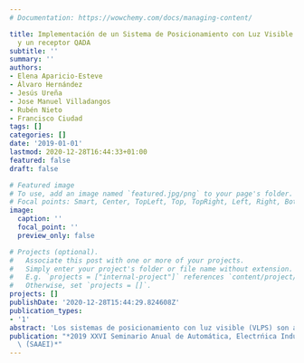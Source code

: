 ```yaml
---
# Documentation: https://wowchemy.com/docs/managing-content/

title: Implementación de un Sistema de Posicionamiento con Luz Visible basado en focosLEDs
  y un receptor QADA
subtitle: ''
summary: ''
authors:
- Elena Aparicio-Esteve
- Álvaro Hernández
- Jesús Ureña
- Jose Manuel Villadangos
- Rubén Nieto
- Francisco Ciudad
tags: []
categories: []
date: '2019-01-01'
lastmod: 2020-12-28T16:44:33+01:00
featured: false
draft: false

# Featured image
# To use, add an image named `featured.jpg/png` to your page's folder.
# Focal points: Smart, Center, TopLeft, Top, TopRight, Left, Right, BottomLeft, Bottom, BottomRight.
image:
  caption: ''
  focal_point: ''
  preview_only: false

# Projects (optional).
#   Associate this post with one or more of your projects.
#   Simply enter your project's folder or file name without extension.
#   E.g. `projects = ["internal-project"]` references `content/project/deep-learning/index.md`.
#   Otherwise, set `projects = []`.
projects: []
publishDate: '2020-12-28T15:44:29.824608Z'
publication_types:
- '1'
abstract: 'Los sistemas de posicionamiento con luz visible (VLPS) son actualmente una alternativa viable que ha comenzado a expandirse debido a su bajo coste, fácil integración en el entorno de trabajo y ausencia de riesgo para la salud. Su auge se encuentra en parte motivado por la reciente aparición de multitud de aplicaciones y servicios basados en la localización en espacios interiores. Este trabajo se centra en el diseño e implementación de un sistema local VLPS basado en un fotorreceptor QADA y cuatro focos LEDs, donde se analiza el comportamiento del array de fotodiodos empleado, así como de los transmisores en distintos puntos del volumen. El sistema propuesto utiliza medidas del ángulo de llegada para estimar la posición del receptor a partir de la codificación empleada al transmitir. El sistema ha sido validado en distintas posiciones de un volumen 2x2x2 m obteniendo errores inferiores a los 7 cm.'
publication: "*2019 XXVI Seminario Anual de Automática, Electrńica Industrial e Instrumentaci'\
  \ ́(SAAEI)*"
---
```

